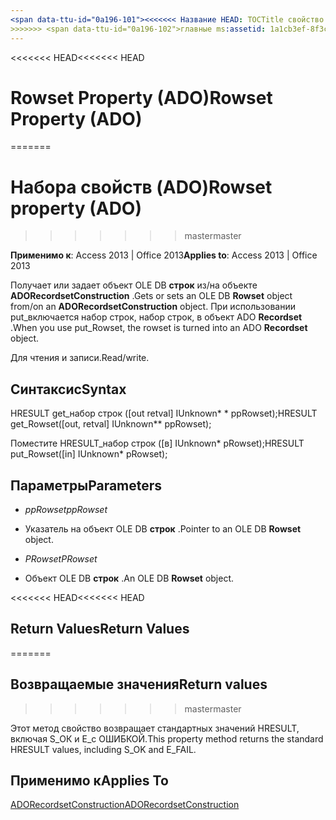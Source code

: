 ```yaml
---
<span data-ttu-id="0a196-101"><<<<<<< Название HEAD: TOCTitle свойство строк (ADO): свойство строк (ADO) === название: набора свойств (ADO) TOCTitle: набора свойств (ADO)</span><span class="sxs-lookup"><span data-stu-id="0a196-101"><<<<<<< HEAD title: Rowset Property (ADO) TOCTitle: Rowset Property (ADO) ======= title: Rowset property (ADO) TOCTitle: Rowset property (ADO)</span></span>
>>>>>>> <span data-ttu-id="0a196-102">главные ms:assetid: 1a1cb3ef-8f3c-30c1-3eb0-8618fdcacd53 ms:mtpsurl: https://msdn.microsoft.com/library/JJ248946(v=office.15) ms:contentKeyID: 48543515 ms.date: 09/18/2015 mtps_version: v=office.15</span><span class="sxs-lookup"><span data-stu-id="0a196-102">master ms:assetid: 1a1cb3ef-8f3c-30c1-3eb0-8618fdcacd53 ms:mtpsurl: https://msdn.microsoft.com/library/JJ248946(v=office.15) ms:contentKeyID: 48543515 ms.date: 09/18/2015 mtps_version: v=office.15</span></span>
---
```


<span data-ttu-id="0a196-103"><<<<<<< HEAD</span><span class="sxs-lookup"><span data-stu-id="0a196-103"><<<<<<< HEAD</span></span>
# <a name="rowset-property-ado"></a><span data-ttu-id="0a196-104">Rowset Property (ADO)</span><span class="sxs-lookup"><span data-stu-id="0a196-104">Rowset Property (ADO)</span></span>
=======
# <a name="rowset-property-ado"></a><span data-ttu-id="0a196-105">Набора свойств (ADO)</span><span class="sxs-lookup"><span data-stu-id="0a196-105">Rowset property (ADO)</span></span>
>>>>>>> <span data-ttu-id="0a196-106">master</span><span class="sxs-lookup"><span data-stu-id="0a196-106">master</span></span>


<span data-ttu-id="0a196-107">**Применимо к**: Access 2013 | Office 2013</span><span class="sxs-lookup"><span data-stu-id="0a196-107">**Applies to**: Access 2013 | Office 2013</span></span>



<span data-ttu-id="0a196-108">Получает или задает объект OLE DB **строк** из/на объекте **ADORecordsetConstruction** .</span><span class="sxs-lookup"><span data-stu-id="0a196-108">Gets or sets an OLE DB **Rowset** object from/on an **ADORecordsetConstruction** object.</span></span> <span data-ttu-id="0a196-109">При использовании put\_включается набор строк, набор строк, в объект ADO **Recordset** .</span><span class="sxs-lookup"><span data-stu-id="0a196-109">When you use put\_Rowset, the rowset is turned into an ADO **Recordset** object.</span></span>

<span data-ttu-id="0a196-110">Для чтения и записи.</span><span class="sxs-lookup"><span data-stu-id="0a196-110">Read/write.</span></span>

## <a name="syntax"></a><span data-ttu-id="0a196-111">Синтаксис</span><span class="sxs-lookup"><span data-stu-id="0a196-111">Syntax</span></span>

<span data-ttu-id="0a196-112">HRESULT get\_набор строк (\[out retval\] IUnknown\* \* ppRowset);</span><span class="sxs-lookup"><span data-stu-id="0a196-112">HRESULT get\_Rowset(\[out, retval\] IUnknown\*\* ppRowset);</span></span>

<span data-ttu-id="0a196-113">Поместите HRESULT\_набор строк (\[в\] IUnknown\* pRowset);</span><span class="sxs-lookup"><span data-stu-id="0a196-113">HRESULT put\_Rowset(\[in\] IUnknown\* pRowset);</span></span>

## <a name="parameters"></a><span data-ttu-id="0a196-114">Параметры</span><span class="sxs-lookup"><span data-stu-id="0a196-114">Parameters</span></span>

  - <span data-ttu-id="0a196-115">*ppRowset*</span><span class="sxs-lookup"><span data-stu-id="0a196-115">*ppRowset*</span></span>

  - <span data-ttu-id="0a196-116">Указатель на объект OLE DB **строк** .</span><span class="sxs-lookup"><span data-stu-id="0a196-116">Pointer to an OLE DB **Rowset** object.</span></span>

  - <span data-ttu-id="0a196-117">*PRowset*</span><span class="sxs-lookup"><span data-stu-id="0a196-117">*PRowset*</span></span>

  - <span data-ttu-id="0a196-118">Объект OLE DB **строк** .</span><span class="sxs-lookup"><span data-stu-id="0a196-118">An OLE DB **Rowset** object.</span></span>

<span data-ttu-id="0a196-119"><<<<<<< HEAD</span><span class="sxs-lookup"><span data-stu-id="0a196-119"><<<<<<< HEAD</span></span>
## <a name="return-values"></a><span data-ttu-id="0a196-120">Return Values</span><span class="sxs-lookup"><span data-stu-id="0a196-120">Return Values</span></span>
=======
## <a name="return-values"></a><span data-ttu-id="0a196-121">Возвращаемые значения</span><span class="sxs-lookup"><span data-stu-id="0a196-121">Return values</span></span>
>>>>>>> <span data-ttu-id="0a196-122">master</span><span class="sxs-lookup"><span data-stu-id="0a196-122">master</span></span>

<span data-ttu-id="0a196-123">Этот метод свойство возвращает стандартных значений HRESULT, включая S\_ОК и E\_с ОШИБКОЙ.</span><span class="sxs-lookup"><span data-stu-id="0a196-123">This property method returns the standard HRESULT values, including S\_OK and E\_FAIL.</span></span>

## <a name="applies-to"></a><span data-ttu-id="0a196-124">Применимо к</span><span class="sxs-lookup"><span data-stu-id="0a196-124">Applies To</span></span>

[<span data-ttu-id="0a196-125">ADORecordsetConstruction</span><span class="sxs-lookup"><span data-stu-id="0a196-125">ADORecordsetConstruction</span></span>](adorecordsetconstruction-interface-ado.md)

